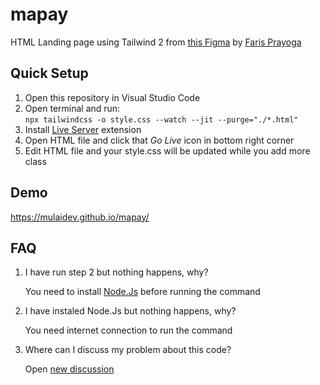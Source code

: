 # mapay

HTML Landing page using Tailwind 2 from [this Figma](https://www.figma.com/file/0dH2XtgZ0d1psBQzeHZtSo/Portfolio?node-id=234%3A125) by [Faris Prayoga](https://dribbble.com/yogafm)

## Quick Setup

1. Open this repository in Visual Studio Code
2. Open terminal and run: <br> `npx tailwindcss -o style.css --watch --jit --purge="./*.html"`
3. Install [Live Server](https://marketplace.visualstudio.com/items?itemName=ritwickdey.LiveServer) extension
4. Open HTML file and click that *Go Live* icon in bottom right corner
5. Edit HTML file and your style.css will be updated while you add more class

## Demo

https://mulaidev.github.io/mapay/

## FAQ

1. I have run step 2 but nothing happens, why?

    You need to install [Node.Js](https://nodejs.org/en/download/) before running the command

2. I have instaled Node.Js but nothing happens, why?

    You need internet connection to run the command

3. Where can I discuss my problem about this code?

    Open [new discussion](https://github.com/mulaidev/mapay/discussions/new)